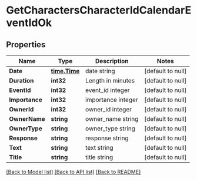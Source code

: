 # GetCharactersCharacterIdCalendarEventIdOk

## Properties
Name | Type | Description | Notes
------------ | ------------- | ------------- | -------------
**Date** | [**time.Time**](time.Time.md) | date string | [default to null]
**Duration** | **int32** | Length in minutes | [default to null]
**EventId** | **int32** | event_id integer | [default to null]
**Importance** | **int32** | importance integer | [default to null]
**OwnerId** | **int32** | owner_id integer | [default to null]
**OwnerName** | **string** | owner_name string | [default to null]
**OwnerType** | **string** | owner_type string | [default to null]
**Response** | **string** | response string | [default to null]
**Text** | **string** | text string | [default to null]
**Title** | **string** | title string | [default to null]

[[Back to Model list]](../README.md#documentation-for-models) [[Back to API list]](../README.md#documentation-for-api-endpoints) [[Back to README]](../README.md)


